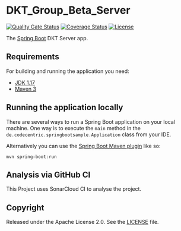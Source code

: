 # DKT_Group_Beta_Server

[![Quality Gate Status](https://sonarcloud.io/api/project_badges/measure?project=Group-B-DKT_DKT_Group_Beta_Server&metric=alert_status)](https://sonarcloud.io/summary/new_code?id=Group-B-DKT_DKT_Group_Beta_Server)
[![Coverage Status](https://sonarcloud.io/api/project_badges/measure?project=Group-B-DKT_DKT_Group_Beta_Server&metric=coverage)](https://sonarcloud.io/summary/new_code?id=Group-B-DKT_DKT_Group_Beta_Server)
[![License](http://img.shields.io/:license-apache-blue.svg)](http://www.apache.org/licenses/LICENSE-2.0.html)

The [Spring Boot](http://projects.spring.io/spring-boot/) DKT Server app.

## Requirements

For building and running the application you need:

- [JDK 1.17](https://www.oracle.com/java/technologies/javase/jdk17-archive-downloads.html)
- [Maven 3](https://maven.apache.org)

## Running the application locally

There are several ways to run a Spring Boot application on your local machine. One way is to execute the `main` method in the `de.codecentric.springbootsample.Application` class from your IDE.

Alternatively you can use the [Spring Boot Maven plugin](https://docs.spring.io/spring-boot/docs/current/reference/html/build-tool-plugins-maven-plugin.html) like so:

```shell
mvn spring-boot:run
```

## Analysis via GitHub CI

This Project uses SonarCloud CI to analyse the project.

## Copyright

Released under the Apache License 2.0. See the [LICENSE](https://github.com/codecentric/springboot-sample-app/blob/master/LICENSE) file.
